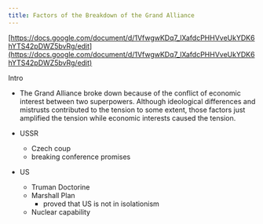 ```yaml
---
title: Factors of the Breakdown of the Grand Alliance
---
```


[https://docs.google.com/document/d/1VfwgwKDq7_lXafdcPHHVveUkYDK6hYTS42pDWZ5bvRg/edit](https://docs.google.com/document/d/1VfwgwKDq7_lXafdcPHHVveUkYDK6hYTS42pDWZ5bvRg/edit)

Intro

* The Grand Alliance broke down because of the conflict of economic interest between two superpowers. Although ideological differences and mistrusts contributed to the tension to some extent, those factors just amplified the tension while economic interests caused the tension.

* USSR
  
  * Czech coup
  * breaking conference promises
* US
  
  * Truman Doctorine
  * Marshall Plan
    * proved that US is not in isolationism
  * Nuclear capability
